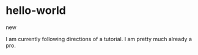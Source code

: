 # hello-world
new


I am currently following directions of a tutorial. 
I am pretty much already a pro.
